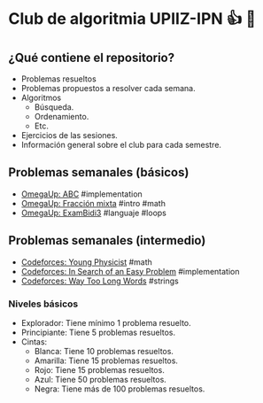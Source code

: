 # Club de algoritmia UPIIZ-IPN :+1: :dragon:
## ¿Qué contiene el repositorio?
* Problemas resueltos
 * Problemas propuestos a resolver cada semana.
* Algoritmos
  * Búsqueda.
  * Ordenamiento.
  * Etc.
 * Ejercicios de las sesiones.
 * Información general sobre el club para cada semestre.
  
## Problemas semanales (básicos)
* [OmegaUp: ABC](https://omegaup.com/arena/problem/abc#problems) #implementation
* [OmegaUp: Fracción mixta](https://omegaup.com/arena/problem/comi-Fraccion-mixta#problems) #intro #math
* [OmegaUp: ExamBidi3](https://omegaup.com/arena/problem/ExamBidi3#problems) #languaje #loops

## Problemas semanales (intermedio)
 * [Codeforces: Young Physicist](https://codeforces.com/problemset/problem/69/A) #math
 * [Codeforces: In Search of an Easy Problem](https://codeforces.com/problemset/problem/1030/A) #implementation	
 * [Codeforces: Way Too Long Words](https://codeforces.com/problemset/problem/71/A) #strings
 
 ### Niveles básicos
 * Explorador: Tiene mínimo 1 problema resuelto.
 * Principiante: Tiene 5 problemas resueltos.
 * Cintas:
     * Blanca: Tiene 10 problemas resueltos.
     * Amarilla: Tiene 15 problemas resueltos.
     * Rojo: Tiene 15 problemas resueltos.
     * Azul: Tiene 50 problemas resueltos.
     * Negra: Tiene más de 100 problemas resueltos.
 
